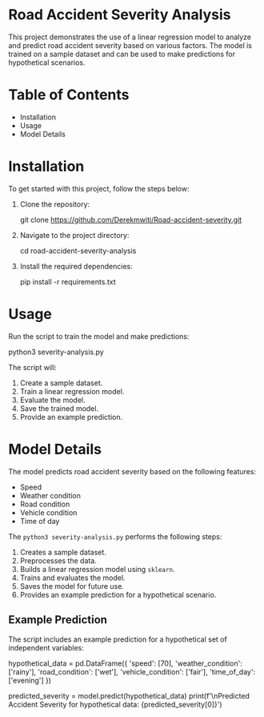 # Road Accident Severity Analysis

This project demonstrates the use of a linear regression model to analyze and predict road accident severity based on various factors. The model is trained on a sample dataset and can be used to make predictions for hypothetical scenarios.

# Table of Contents

- Installation
- Usage
- Model Details

# Installation

To get started with this project, follow the steps below:

1. Clone the repository:
    
    git clone https://github.com/Derekmwiti/Road-accident-severity.git
    
2. Navigate to the project directory:
   
    cd road-accident-severity-analysis
 
3. Install the required dependencies:
    
    pip install -r requirements.txt
   
# Usage

Run the script to train the model and make predictions:

python3 severity-analysis.py

The script will:
1. Create a sample dataset.
2. Train a linear regression model.
3. Evaluate the model.
4. Save the trained model.
5. Provide an example prediction.

# Model Details

The model predicts road accident severity based on the following features:
- Speed
- Weather condition
- Road condition
- Vehicle condition
- Time of day

The `python3 severity-analysis.py` performs the following steps:
1. Creates a sample dataset.
2. Preprocesses the data.
3. Builds a linear regression model using `sklearn`.
4. Trains and evaluates the model.
5. Saves the model for future use.
6. Provides an example prediction for a hypothetical scenario.

## Example Prediction

The script includes an example prediction for a hypothetical set of independent variables:

hypothetical_data = pd.DataFrame({
    'speed': [70],
    'weather_condition': ['rainy'],
    'road_condition': ['wet'],
    'vehicle_condition': ['fair'],
    'time_of_day': ['evening']
})

predicted_severity = model.predict(hypothetical_data)
print(f'\nPredicted Accident Severity for hypothetical data: {predicted_severity[0]}')

